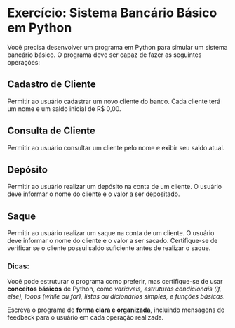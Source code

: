 # Exercício: Sistema Bancário Básico em Python
Você precisa desenvolver um programa em Python para simular um sistema bancário básico. O programa deve ser capaz de fazer as seguintes operações:

## Cadastro de Cliente

Permitir ao usuário cadastrar um novo cliente do banco. Cada cliente terá um nome e um saldo inicial de R$ 0,00.

## Consulta de Cliente

Permitir ao usuário consultar um cliente pelo nome e exibir seu saldo atual.

## Depósito

Permitir ao usuário realizar um depósito na conta de um cliente. O usuário deve informar o nome do cliente e o valor a ser depositado.

## Saque

Permitir ao usuário realizar um saque na conta de um cliente. O usuário deve informar o nome do cliente e o valor a ser sacado. Certifique-se de verificar se o cliente possui saldo suficiente antes de realizar o saque.

### Dicas:

Você pode estruturar o programa como preferir, mas certifique-se de usar **conceitos básicos** de Python, como *variáveis, estruturas condicionais (if, else), loops (while ou for), listas ou dicionários simples, e funções básicas*.

Escreva o programa de **forma clara e organizada**, incluindo mensagens de feedback para o usuário em cada operação realizada.